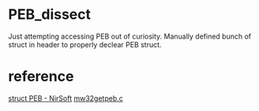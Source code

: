 # PEB_dissect

Just attempting accessing PEB out of curiosity.
Manually defined bunch of struct in header to properly declear PEB struct.

# reference
[struct PEB - NirSoft](https://www.nirsoft.net/kernel_struct/vista/PEB.html)
[mw32getpeb.c](https://gist.github.com/okumura/7173625)
